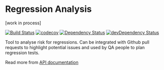 # Regression Analysis
[work in process]

[![Build Status](https://travis-ci.org/vanils/regana.svg?branch=master)](https://travis-ci.org/vanils/regana)
[![codecov](https://codecov.io/gh/vanils/regana/branch/master/graph/badge.svg)](https://codecov.io/gh/vanils/regana)
[![Dependency Status](https://david-dm.org/vanils/regana.svg)](https://david-dm.org/vanils/regana)
[![devDependency Status](https://david-dm.org/vanils/regana/dev-status.svg)](https://david-dm.org/vanils/regana#info=devDependencies)

Tool to analyse risk for regressions. Can be integrated with Github pull requests to highlight potential issues and used by QA people to plan regression tests.

Read more from [API documentation](https://vanils.github.io/regana/)
